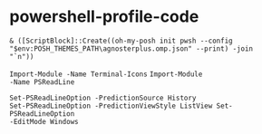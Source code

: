 # powershell-profile-code

<code>& ([ScriptBlock]::Create((oh-my-posh init pwsh --config "$env:POSH_THEMES_PATH\agnosterplus.omp.json" --print) -join "`n"))</code>

<code>Import-Module -Name Terminal-Icons</code>
<code>Import-Module -Name PSReadLine</code>

<code>Set-PSReadLineOption -PredictionSource History
Set-PSReadLineOption -PredictionViewStyle ListView
Set-PSReadLineOption -EditMode Windows
</code>
